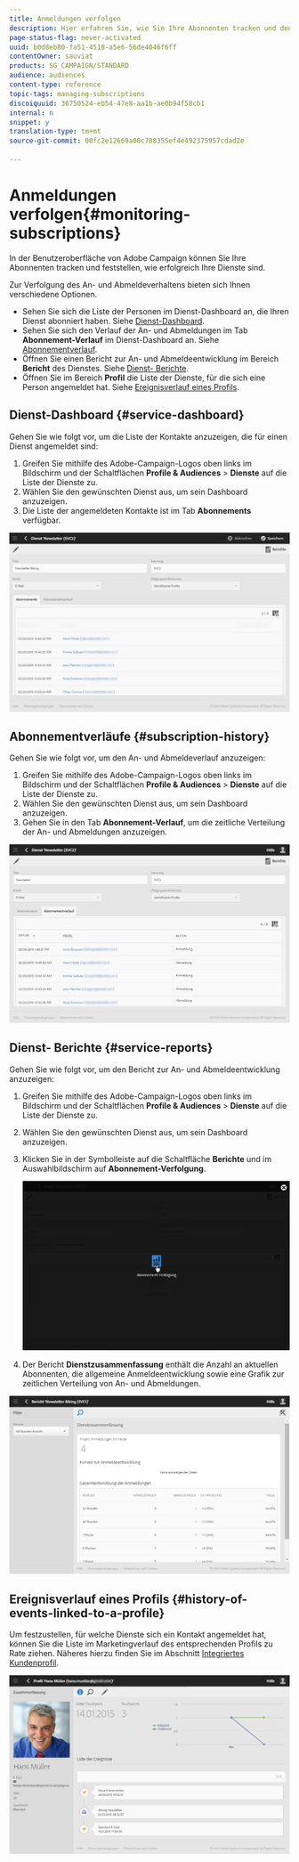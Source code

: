 ```yaml
---
title: Anmeldungen verfolgen
description: Hier erfahren Sie, wie Sie Ihre Abonnenten tracken und den Erfolg Ihrer Dienste mithilfe von Dashboards und Berichten messen.
page-status-flag: never-activated
uuid: b0d8eb80-fa51-4518-a5e6-56de4046f6ff
contentOwner: sauviat
products: SG_CAMPAIGN/STANDARD
audience: audiences
content-type: reference
topic-tags: managing-subscriptions
discoiquuid: 36750524-eb54-47e8-aa1b-ae0b94f58cb1
internal: n
snippet: y
translation-type: tm+mt
source-git-commit: 00fc2e12669a00c788355ef4e492375957cdad2e

---
```



# Anmeldungen verfolgen{#monitoring-subscriptions}

In der Benutzeroberfläche von Adobe Campaign können Sie Ihre Abonnenten tracken und feststellen, wie erfolgreich Ihre Dienste sind.

Zur Verfolgung des An- und Abmeldeverhaltens bieten sich Ihnen verschiedene Optionen.

* Sehen Sie sich die Liste der Personen im Dienst-Dashboard an, die Ihren Dienst abonniert haben. Siehe [Dienst-Dashboard](#service-dashboard).
* Sehen Sie sich den Verlauf der An- und Abmeldungen im Tab **Abonnement-Verlauf** im Dienst-Dashboard an. Siehe [Abonnementverlauf](#subscription-history).
* Öffnen Sie einen Bericht zur An- und Abmeldeentwicklung im Bereich **Bericht** des Dienstes. Siehe [Dienst- Berichte](#service-reports).
* Öffnen Sie im Bereich **Profil** die Liste der Dienste, für die sich eine Person angemeldet hat. Siehe [Ereignisverlauf eines Profils](#history-of-events-linked-to-a-profile).

## Dienst-Dashboard  {#service-dashboard}

Gehen Sie wie folgt vor, um die Liste der Kontakte anzuzeigen, die für einen Dienst angemeldet sind:

1. Greifen Sie mithilfe des Adobe-Campaign-Logos oben links im Bildschirm und der Schaltflächen **Profile &amp; Audiences** &gt; **Dienste** auf die Liste der Dienste zu.
1. Wählen Sie den gewünschten Dienst aus, um sein Dashboard anzuzeigen.
1. Die Liste der angemeldeten Kontakte ist im Tab **Abonnements** verfügbar.

![](assets/lp_monitoring_subscriptions_1.png)

## Abonnementverläufe  {#subscription-history}

Gehen Sie wie folgt vor, um den An- und Abmeldeverlauf anzuzeigen:

1. Greifen Sie mithilfe des Adobe-Campaign-Logos oben links im Bildschirm und der Schaltflächen **Profile &amp; Audiences** &gt; **Dienste** auf die Liste der Dienste zu.
1. Wählen Sie den gewünschten Dienst aus, um sein Dashboard anzuzeigen.
1. Gehen Sie in den Tab **Abonnement-Verlauf**, um die zeitliche Verteilung der An- und Abmeldungen anzuzeigen.

![](assets/lp_monitoring_subscriptions_2.png)

## Dienst- Berichte  {#service-reports}

Gehen Sie wie folgt vor, um den Bericht zur An- und Abmeldeentwicklung anzuzeigen:

1. Greifen Sie mithilfe des Adobe-Campaign-Logos oben links im Bildschirm und der Schaltflächen **Profile &amp; Audiences** &gt; **Dienste** auf die Liste der Dienste zu.
1. Wählen Sie den gewünschten Dienst aus, um sein Dashboard anzuzeigen.
1. Klicken Sie in der Symbolleiste auf die Schaltfläche **Berichte** und im Auswahlbildschirm auf **Abonnement-Verfolgung**.

   ![](assets/lp_monitoring_subscriptions_3.png)

1. Der Bericht **Dienstzusammenfassung** enthält die Anzahl an aktuellen Abonnenten, die allgemeine Anmeldeentwicklung sowie eine Grafik zur zeitlichen Verteilung von An- und Abmeldungen.

![](assets/lp_monitoring_subscriptions_4.png)

## Ereignisverlauf eines Profils  {#history-of-events-linked-to-a-profile}

Um festzustellen, für welche Dienste sich ein Kontakt angemeldet hat, können Sie die Liste im Marketingverlauf des entsprechenden Profils zu Rate ziehen. Näheres hierzu finden Sie im Abschnitt [Integriertes Kundenprofil](../../audiences/using/integrated-customer-profile.md).

![](assets/lp_monitoring_subscriptions_5.png)

